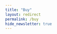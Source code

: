 ```yaml
---
title: "Buy"
layout: redirect
permalink: /buy
hide_newsletter: true
---
```


<script>
location.href = '{{ site.buy_url }}';
</script>